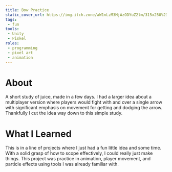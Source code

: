 ```yaml
---
title: Bow Practice
static_cover_url: https://img.itch.zone/aW1nLzM3MjAzODYuZ2lm/315x250%23cm/7ItfBG.gif
tags:
 - fun
tools:
 - Unity
 - Piskel
roles:
 - programming
 - pixel art
 - animation
---
```


# About
A short study of juice, made in a few days. I had a larger idea about a multiplayer version where players would fight with and over a single arrow with significant emphasis on movement for getting and dodging the arrow. Thankfully I cut the idea way down to this simple study.

# What I Learned
This is in a line of projects where I just had a fun little idea and some time. With a solid grasp of how to scope effectively, I could really just make things. This project was practice in animation, player movement, and particle effects using tools I was already familiar with.